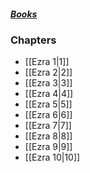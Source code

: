 ##### *[Books](--Bible--.md)*

### Chapters
- [[Ezra 1|1]]
- [[Ezra 2|2]]
- [[Ezra 3|3]]
- [[Ezra 4|4]]
- [[Ezra 5|5]]
- [[Ezra 6|6]]
- [[Ezra 7|7]]
- [[Ezra 8|8]]
- [[Ezra 9|9]]
- [[Ezra 10|10]]
